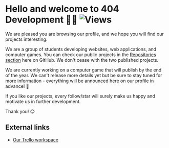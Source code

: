 # Hello and welcome to 404 Development 🙌🏻 ![Views](https://gpvc.arturio.dev/fhfDev)

We are pleased you are browsing our profile, and we hope you will find our projects interesting. 

We are a group of students developing websites, web applications, and computer games. You can check our public projects in the [Repositories section](https://github.com/orgs/fhfDev/repositories) here on GitHub. We don't cease with the two published projects. 

We are currently working on a computer game that will publish by the end of the year. We can't release more details yet but be sure to stay tuned for more information - everything will be announced here on our profile in advance! 👀

If you like our projects, every follow/star will surely make us happy and motivate us in further development. 

Thank you! 😊 

## External links
* [Our Trello workspace](https://trello.com/w/fhf_dev) 

<!--

**Here are some ideas to get you started:**

🙋‍♀️ A short introduction - what is your organization all about?
🌈 Contribution guidelines - how can the community get involved?
👩‍💻 Useful resources - where can the community find your docs? Is there anything else the community should know?
🍿 Fun facts - what does your team eat for breakfast?
🧙 Remember, you can do mighty things with the power of [Markdown](https://docs.github.com/github/writing-on-github/getting-started-with-writing-and-formatting-on-github/basic-writing-and-formatting-syntax)
-->
